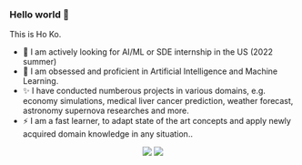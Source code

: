 ### Hello world 👋

This is Ho Ko.
- 👀 I am actively looking for AI/ML or SDE internship in the US (2022 summer)
- 🤖 I am obsessed and proficient in Artificial Intelligence and Machine Learning.
- ✨ I have conducted numberous projects in various domains, e.g. economy simulations, medical liver cancer prediction, weather forecast, astronomy supernova researches and more.
- ⚡ I am a fast learner, to adapt state of the art concepts and apply newly acquired domain knowledge in any situation..

<p align="center">

<img src="https://github-readme-stats.vercel.app/api/?username=woodyhoko&count_private=true&bg_color=30,e96443,904e95&title_color=fff&text_color=fff&show_icons=true&hide=contribs,issues,prs" />
<img src="https://github-readme-stats.vercel.app/api/top-langs/?username=woodyhoko&layout=compact&langs_count=8&bg_color=30,e96443,904e95&title_color=fff&text_color=fff&hide=Tex,Shell,Cuda,html" />

</p>
